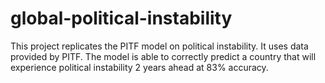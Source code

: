 # global-political-instability

This project replicates the PITF model on political instability. It uses data provided by PITF. The model is able to correctly predict a country that will experience political instability 2 years ahead at 83% accuracy. 
